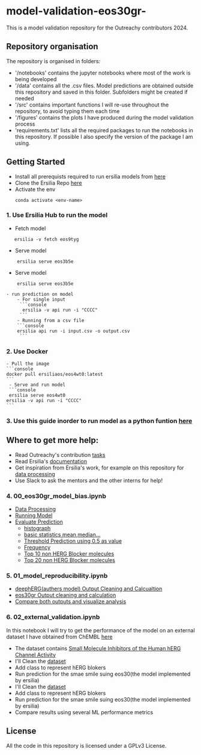 # model-validation-eos30gr-
This is a model validation repository for the Outreachy contributors 2024. 

## Repository organisation
The repository is organised in folders:
- '/notebooks' contains the jupyter notebooks where most of the work is being developed
- '/data' contains all the .csv files. Model predictions are obtained outside this repository and saved in this folder. Subfolders might be created if needed
- '/src' contains important functions I will re-use throughout the repository, to avoid typing them each time
- '/figures' contains the plots I have produced during the model validation process
- 'requirements.txt' lists all the required packages to run the notebooks in this repository. If possible I also specify the version of the package I am using.

## Getting Started
- Install all prerequists required to run ersilia models from [here](https://ersilia.gitbook.io/ersilia-book/ersilia-model-hub/installation)
- Clone the Ersilia Repo [here](https://ersilia.gitbook.io/ersilia-book/ersilia-model-hub/installation)
- Activate the env
  ```console
  conda activate <env-name>
  ```
### 1. Use Ersilia Hub to run the model
  - Fetch model
  ```console
     ersilia -v fetch eos9tyg
  ```
  - Serve model
 ```console
     ersilia serve eos3b5e
  ```
   - Serve model
 ```console
     ersilia serve eos3b5e
  ```
    - run prediction on model
        - For single input
         ```console
          ersilia -v api run -i "CCCC"
         ```
        - Running from a csv file
        ```console
        ersilia api run -i input.csv -o output.csv
         ```
### 2. Use Docker
    - Pull the image
    ```console
    docker pull ersiliaos/eos4wt0:latest
    ```
     - Serve and run model
     ```console
     ersilia serve eos4wt0 
    ersilia -v api run -i "CCCC"
    ```

### 3. Use this guide inorder to run model as a python funtion [here](https://github.com/ersilia-os/ersilia/blob/master/notebooks/output-python-api.ipynb)
## Where to get more help:
- Read Outreachy's contribution [tasks](https://ersilia.gitbook.io/ersilia-book/contributors/internships/outreachy-summer-2024)
- Read Ersilia's [documentation](https://ersilia.gitbook.io/ersilia-book)
- Get inspiration from Ersilia's work, for example on this repository for [data processing](https://github.com/ersilia-os/open-data-cleaning)
- Use Slack to ask the mentors and the other interns for help!
### 4. 00_eos30gr_model_bias.ipynb
- [Data Processing](#section-1)
- [Running Model](#section-2)
- [Evaluate Prediction](#section-3)
   - [histograph](#section-3-1)
   - [basic statistics mean,median...](#section-3-2)
   - [Threshold Prediction using 0.5 as value](#section-3-3)
   - [Frequency](#section-3-4)
   - [Top 10 non HERG Blocker molecules](#section-3-5)
   - [Top 20 non HERG Blocker molecules](#section-3-6)
### 5. 01_model_reproducibility.ipynb
- [deephERG(authers model) Output Cleaning and Calcualtion](#section-1)
- [eos30gr Output cleaning and calculation](#section-2)
- [Compare both outputs and visualize analysis](#section-3)
### 6. 02_external_validation.ipynb
In this notebook I will try to get the performance of the model on an external dataset I have obtained from ChEMBL [here](https://www.ebi.ac.uk/chembl/assay_report_card/CHEMBL1794573/)
- The dataset contains [Small Molecule Inhibitors of the Human hERG Channel Activity](https://www.ebi.ac.uk/chembl/assay_report_card/CHEMBL1794573/)
- I'll Clean the [dataset](https://www.ebi.ac.uk/chembl/g/#browse/compounds/filter/_metadata.related_assays.all_chembl_ids%3ACHEMBL1794573)
- Add class to represent hERG blokers
- Run prediction for the smae smile suing eos30(the model implemented by ersilia)
- I'll Clean the [dataset](https://www.ebi.ac.uk/chembl/g/#browse/compounds/filter/_metadata.related_assays.all_chembl_ids%3ACHEMBL1794573)
- Add class to represent hERG blokers
- Run prediction for the smae smile suing eos30(the model implemented by ersilia)
- Compare results using several ML performance metrics
## License
All the code in this repository is licensed under a GPLv3 License.
